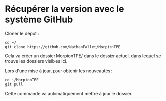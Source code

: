 # Récupérer la version avec le système GitHub

Cloner le dépot :

```
cd ~/
git clone https://github.com/NathanFallet/MorpionTPE
```

Cela va créer un dossier MorpionTPE/ dans le dossier actuel, dans lequel se trouve les dossiers visibles ici.

Lors d'une mise à jour, pour obtenir les nouveautés :

```
cd ~/MorpionTPE
git pull
```

Cette commande va automatiquement mettre à jour le dossier.
